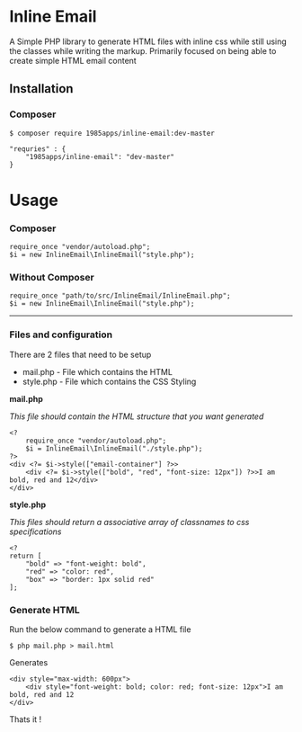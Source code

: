 # Inline Email

A Simple PHP library to generate HTML files with inline css while still using the classes while writing the markup. Primarily focused on being able to create simple HTML email content

## Installation
### Composer

    $ composer require 1985apps/inline-email:dev-master

    "requries" : {
        "1985apps/inline-email": "dev-master"
    }

# Usage
### Composer

	require_once "vendor/autoload.php";
	$i = new InlineEmail\InlineEmail("style.php");

### Without Composer

	require_once "path/to/src/InlineEmail/InlineEmail.php";
	$i = new InlineEmail\InlineEmail("style.php");

***
### Files and configuration 
There are 2 files that need to be setup
- mail.php - File which contains the HTML
- style.php - File which contains the CSS Styling

**mail.php**

*This file should contain the HTML structure that you want generated*

    <?
        require_once "vendor/autoload.php";
        $i = InlineEmail\InlineEmail("./style.php");
    ?>
    <div <?= $i->style(["email-container"] ?>>
        <div <?= $i->style(["bold", "red", "font-size: 12px"]) ?>>I am bold, red and 12</div>
    </div>

**style.php**

*This files should return a associative array of classnames to css specifications*

    <?
    return [
        "bold" => "font-weight: bold",
        "red" => "color: red",
        "box" => "border: 1px solid red"
    ];
    
### Generate HTML
Run the below command to generate a HTML file

    $ php mail.php > mail.html
    
Generates

    <div style="max-width: 600px">
        <div style="font-weight: bold; color: red; font-size: 12px">I am bold, red and 12
    </div>
    
Thats it ! 
